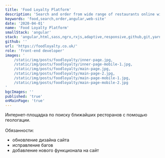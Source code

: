 ```yaml
---
title: 'Food Loyalty Platform'
description: 'Search and order from wide range of restaurants online with Food Loyalty, the UK platform for the restaurants, takeaways, cafes.'
keywords: 'food,search,order,angular,web-site'
date: '2020-04-01'
name: 'Food Loyalty Platform'
smallStack: 'angular'
stack: 'angular,html,sass,ngrx,rxjs,adaptive,responsive,github,git,yarn'
github: ''
url: 'https://foodloyalty.co.uk/'
role: 'front-end developer'
images: '
    /static/img/posts/foodloyalty/inner-page.jpg,
    /static/img/posts/foodloyalty/inner-page-mobile-1.jpg,
    /static/img/posts/foodloyalty/main-page.jpg,
    /static/img/posts/foodloyalty/main-page-2.jpg,
    /static/img/posts/foodloyalty/main-page-mobile-1.jpg,
    /static/img/posts/foodloyalty/main-page-mobile-2.jpg
'
bgcImages: ''
published: 'true'
onMainPage: 'true'
---
```

Интернет-площадка по поиску ближайших ресторанов с помощью геологации.
<br>
<br>
Обязанности:
- обновление дизайна сайта
- исправление багов
- добавление нового функционала на сайт